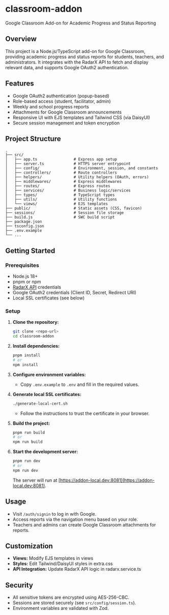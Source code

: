 # classroom-addon

Google Classroom Add-on for Academic Progress and Status Reporting

## Overview

This project is a Node.js/TypeScript add-on for Google Classroom, providing academic progress and status reports for students, teachers, and administrators. It integrates with the RadarX API to fetch and display relevant data, and supports Google OAuth2 authentication.

## Features

- Google OAuth2 authentication (popup-based)
- Role-based access (student, facilitator, admin)
- Weekly and school progress reports
- Attachments for Google Classroom announcements
- Responsive UI with EJS templates and Tailwind CSS (via DaisyUI)
- Secure session management and token encryption

## Project Structure

```
.
├── src/
│   ├── app.ts                # Express app setup
│   ├── server.ts             # HTTPS server entrypoint
│   ├── config/               # Environment, session, and constants
│   ├── controllers/          # Route controllers
│   ├── helpers/              # Utility helpers (OAuth, errors)
│   ├── middlewares/          # Express middlewares
│   ├── routes/               # Express routes
│   ├── services/             # Business logic/services
│   ├── types/                # TypeScript types
│   ├── utils/                # Utility functions
│   └── views/                # EJS templates
├── public/                   # Static assets (CSS, favicon)
├── sessions/                 # Session file storage
├── build.js                  # SWC build script
├── package.json
├── tsconfig.json
├── .env.example
└── ...
```

## Getting Started

### Prerequisites

- Node.js 18+
- pnpm or npm
- [RadarX API](https://radarx.cincinnatus.edu.do/) credentials
- Google OAuth2 credentials (Client ID, Secret, Redirect URI)
- Local SSL certificates (see below)

### Setup

1. **Clone the repository:**

   ```sh
   git clone <repo-url>
   cd classroom-addon
   ```

2. **Install dependencies:**

   ```sh
   pnpm install
   # or
   npm install
   ```

3. **Configure environment variables:**

   - Copy `.env.example` to `.env` and fill in the required values.

4. **Generate local SSL certificates:**

   ```sh
   ./generate-local-cert.sh
   ```

   - Follow the instructions to trust the certificate in your browser.

5. **Build the project:**

   ```sh
   pnpm run build
   # or
   npm run build
   ```

6. **Start the development server:**

   ```sh
   pnpm run dev
   # or
   npm run dev
   ```

   The server will run at [https://addon-local.dev:8081](https://addon-local.dev:8081).

## Usage

- Visit `/auth/signin` to log in with Google.
- Access reports via the navigation menu based on your role.
- Teachers and admins can create Google Classroom attachments for reports.

## Customization

- **Views:** Modify EJS templates in views
- **Styles:** Edit Tailwind/DaisyUI styles in extra.css
- **API Integration:** Update RadarX API logic in radarx.service.ts

## Security

- All sensitive tokens are encrypted using AES-256-CBC.
- Sessions are stored securely (see `src/config/session.ts`).
- Environment variables are validated with Zod.
